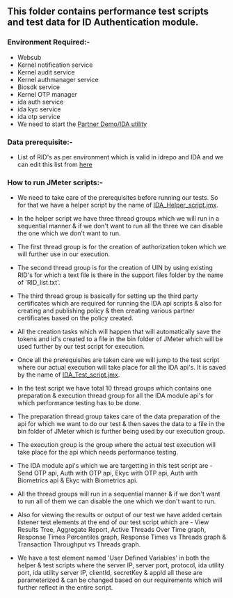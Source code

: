 ## This folder contains performance test scripts and test data for ID Authentication module.

### Environment Required:-
* Websub
* Kernel notification service
* Kernel audit service
* Kernel authmanager service
* Biosdk service
* Kernel OTP manager
* ida auth service
* ida kyc service
* ida otp service
* We need to start the [Partner Demo/IDA utility](https://mosip.atlassian.net/wiki/spaces/QT/pages/670597144/Auth+using+the+New+Partner+Demo+service+with+external+Certificate)

### Data prerequisite:-
* List of RID's as per environment which is valid in idrepo and IDA and we can edit this list from [here](https://github.com/mosip/mosip-performance-tests-mt/blob/1.1.5/id-authentication/support-files/RID_list.txt)

### How to run JMeter scripts:-

* We need to take care of the prerequisites before running our tests. So for that we have a helper script by the name of [IDA_Helper_script.jmx](https://github.com/mosip/mosip-performance-tests-mt/blob/1.1.5/id-authentication/scripts/IDA_Helper_script.jmx).

* In the helper script we have three thread groups which we will run in a sequential manner & if we don't want to run all the three we can disable the one which we don't want to run.

* The first thread group is for the creation of authorization token which we will further use in our execution.

* The second thread group is for the creation of UIN by using existing RID's for which a text file is there in the support files folder by the name of 'RID_list.txt'.

* The third thread group is basically for setting up the third party certificates which are required for running the IDA api scripts & also for creating and publishing policy & then creating various partner certificates based on the policy created.

* All the creation tasks which will happen that will automatically save the tokens and id's created to a file in the bin folder of JMeter which will be used further by our test script for execution.

* Once all the prerequisites are taken care we will jump to the test script where our actual execution will take place for all the IDA api's. It is saved by the name of [IDA_Test_script.jmx](https://github.com/mosip/mosip-performance-tests-mt/blob/1.1.5/id-authentication/scripts/IDA_Test_script.jmx).

* In the test script we have total 10 thread groups which contains one preparation & execution thread group for all the IDA module api's for which performance testing has to be done.

* The preparation thread group takes care of the data preparation of the api for which we want to do our test & then saves the data to a file in the bin folder of JMeter which is further being used by our execution group.

* The execution group is the group where the actual test execution will take place for the api which needs performance testing.

* The IDA module api's which we are targetting in this test script are - Send OTP api, Auth with OTP api, Ekyc with OTP api, Auth with Biometrics api & Ekyc with Biometrics api.

* All the thread groups will run in a sequential manner & if we don't want to run all of them we can disable the one which we don't want to run.

* Also for viewing the results or output of our test we have added certain listener test elements at the end of our test script which are - View Results Tree, Aggregate Report, Active Threads Over Time graph, Response Times Percentiles graph, Response Times vs Threads graph & Transaction Throughput vs Threads graph.

* We have a test element named 'User Defined Variables' in both the helper & test scripts where the server IP, server port, protocol, ida utility port, ida utility server IP, clientId, secretKey & appId all these are parameterized & can be changed based on our requirements which will further reflect in the entire script.

